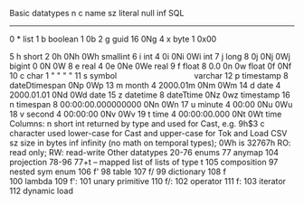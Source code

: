 Basic datatypes
n   c   name      sz  literal            null inf SQL

----------------------------------------------------------
0   *   list
1   b   boolean   1   0b
2   g   guid      16                     0Ng
4   x   byte      1   0x00

5   h   short     2   0h                 0Nh  0Wh smallint
6   i   int       4   0i                 0Ni  0Wi int
7   j   long      8   0j                 0Nj  0Wj bigint
0                  0N   0W
8   e   real      4   0e                 0Ne  0We real
9   f   float     8   0.0                0n   0w  float
0f                 0Nf
10  c   char      1   " "                " "
11  s   symbol        `                  `        varchar
12  p   timestamp 8   dateDtimespan      0Np  0Wp
13  m   month     4   2000.01m           0Nm  0Wm
14  d   date      4   2000.01.01         0Nd  0Wd date
15  z   datetime  8   dateTtime          0Nz  0wz timestamp
16  n   timespan  8   00:00:00.000000000 0Nn  0Wn
17  u   minute    4   00:00              0Nu  0Wu
18  v   second    4   00:00:00           0Nv  0Wv
19  t   time      4   00:00:00.000       0Nt  0Wt time
Columns:
n    short int returned by type and used for Cast, e.g. 9h$3
c    character used lower-case for Cast and upper-case for Tok and Load CSV
sz   size in bytes
inf  infinity (no math on temporal types); 0Wh is 32767h
RO: read only; RW: read-write
Other datatypes
20-76   enums
77      anymap                                      104  projection
78-96   77+t – mapped list of lists of type t       105  composition
97      nested sym enum                             106  f'
98      table                                       107  f/
99      dictionary                                  108  f\
100     lambda                                      109  f':
101     unary primitive                             110  f/:
102     operator                                    111  f\:
103     iterator                                    112  dynamic load